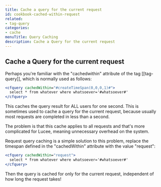 ```yaml
---
title: Cache a query for the current request
id: cookbook-cached-within-request
related:
- tag-query
categories:
- cache
menuTitle: Query Caching
description: Cache a Query for the current request
---
```


## Cache a Query for the current request ##

Perhaps you're familiar with the "cachedwithin" attribute of the tag [[tag-query]], which is normally used as follows:

```coldfusion
<cfquery cachedWithin="#createTimeSpan(0,0,0,1)#">
  select * from whatever where whatsoever='#whatsoever#'
</cfquery>
```

This caches the query result for ALL users for one second. This is sometimes used to cache a query for the current request, because usually most requests are completed in less than a second.

The problem is that this cache applies to all requests and that's more complicated for Lucee, meaning unnecessary overhead on the system.

Request query caching is a simple solution to this problem, replace the timespan defined in the "cachedWithin" attribute with the value "request":

```coldfusion
<cfquery cachedWithin="request">
  select * from whatever where whatsoever='#whatsoever#'
</cfquery>
```

Then the query is cached for only for the current request, independent of how long the request takes!
